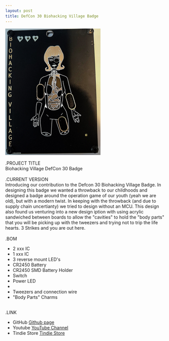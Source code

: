 ```yaml
---
layout: post
title: DefCon 30 Biohacking Village Badge
---
```


![Title](/images/biohack/bh_front_sm.png)<br>

.PROJECT TITLE<br>
Biohacking Village DefCon 30 Badge
<br><br>
.CURRENT VERSION<br>
Introducing our contribution to the Defcon 30 Biohacking Village Badge. In designing this badge we wanted
a throwback to our childhoods and designed a badge around the operation game of our youth (yeah we are old), 
but with a modern twist. In keeping with the throwback (and due to supply chain uncertianty) we tried to design
without an MCU. This design also found us venturing into a new design iption with using acrylic sandwiched between
boards to allow the "cavities" to hold the "body parts" that you will be picking up with the tweezers and trying not
to trip the life hearts. 3 Strikes and you are out here.
<br><br>
.BOM<br>
- 2 xxx IC
- 1 xxx IC
- 3 reverse mount LED's
- CR2450 Battery
- CR2450 SMD Battery Holder
- Switch
- Power LED
- <Various Resisters and Capacitors>
- Tweezers and connection wire
- "Body Parts" Charms
<br><br>


.LINK
- GitHub [Github page](https://github.com/BadgePiratesLLC)
- Youtube [YouTube Channel](https://www.youtube.com/channel/UCRVegJ2Y7m-8vIXnG0BIhyw/featured/) 
- Tindie Store [Tindie Store](https://www.tindie.com/stores/badgepirates/)
<br>
